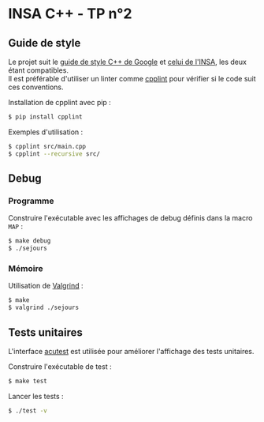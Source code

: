 # INSA C++ - TP n°2

## Guide de style

Le projet suit le [guide de style C++ de Google](https://google.github.io/styleguide/cppguide.html)
et [celui de l'INSA](doc/GuideDeStyle_INSA.md), les deux étant compatibles.\
Il est préférable d'utiliser un linter comme [cpplint](https://github.com/cpplint/cpplint) pour
vérifier si le code suit ces conventions.

Installation de cpplint avec pip :

```bash
$ pip install cpplint
```

Exemples d'utilisation :

```bash
$ cpplint src/main.cpp
$ cpplint --recursive src/
```

## Debug

### Programme

Construire l'exécutable avec les affichages de debug définis dans la macro `MAP` :

```bash
$ make debug
$ ./sejours
```

### Mémoire

Utilisation de [Valgrind](https://en.wikipedia.org/wiki/Valgrind) :

```bash
$ make
$ valgrind ./sejours
```

## Tests unitaires

L'interface [acutest](https://github.com/mity/acutest) est utilisée pour améliorer l'affichage des tests unitaires.

Construire l'exécutable de test :

```bash
$ make test
```

Lancer les tests :

```bash
$ ./test -v
```
